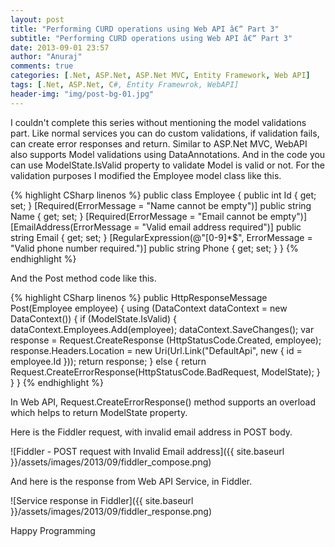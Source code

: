 ```yaml
---
layout: post
title: "Performing CURD operations using Web API â€“ Part 3"
subtitle: "Performing CURD operations using Web API â€“ Part 3"
date: 2013-09-01 23:57
author: "Anuraj"
comments: true
categories: [.Net, ASP.Net, ASP.Net MVC, Entity Framework, Web API]
tags: [.Net, ASP.Net, C#, Entity Framewrok, WebAPI]
header-img: "img/post-bg-01.jpg"
---
```

I couldn't complete this series without mentioning the model validations part. Like normal services you can do custom validations, if validation fails, can create error responses and return. Similar to ASP.Net MVC, WebAPI also supports Model validations using DataAnnotations. And in the code you can use ModelState.IsValid property to validate Model is valid or not. For the validation purposes I modified the Employee model class like this.

{% highlight CSharp linenos %}
public class Employee
{
    public int Id { get; set; }
    [Required(ErrorMessage = "Name cannot be empty")]
    public string Name { get; set; }
    [Required(ErrorMessage = "Email cannot be empty")]
    [EmailAddress(ErrorMessage = "Valid email address required")]
    public string Email { get; set; }
    [RegularExpression(@"[0-9]*$",
        ErrorMessage = "Valid phone number required.")]
    public string Phone { get; set; }
}
{% endhighlight %}

And the Post method code like this.

{% highlight CSharp linenos %}
public HttpResponseMessage Post(Employee employee)
{
    using (DataContext dataContext = new DataContext())
    {
        if (ModelState.IsValid)
        {
            dataContext.Employees.Add(employee);
            dataContext.SaveChanges();
            var response = Request.CreateResponse<Employee>
                (HttpStatusCode.Created, employee);
            response.Headers.Location =
                new Uri(Url.Link("DefaultApi", new { id = employee.Id }));
            return response;
        }
        else
        {
            return Request.CreateErrorResponse(HttpStatusCode.BadRequest, ModelState);
        }
    }
}
{% endhighlight %}

In Web API, Request.CreateErrorResponse() method supports an overload which helps to return ModelState property.

Here is the Fiddler request, with invalid email address in POST body.

![Fiddler - POST request with Invalid Email address]({{ site.baseurl }}/assets/images/2013/09/fiddler_compose.png)

And here is the response from Web API Service, in Fiddler.

![Service response in Fiddler]({{ site.baseurl }}/assets/images/2013/09/fiddler_response.png)

Happy Programming

